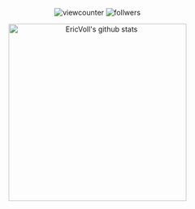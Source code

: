 <p align="center"> 
  <img src="https://komarev.com/ghpvc/?username=EricVoll&label=Profile%20views&color=0e75b6&style=flat" alt="viewcounter" />
  <img src="https://img.shields.io/github/followers/EricVoll.svg?style=social&label=Follow&maxAge=2592000" alt="follwers" />
</p>

<p align="center"> 
  <a href="https://github.com/EricVoll">
     <img src="https://github-readme-stats.vercel.app/api?username=EricVoll&show_icons=true&include_all_commits=true&count_private=true&theme=gotham&locale=en" alt="EricVoll's github stats" width=350px/>
  </a>
</p>

##
